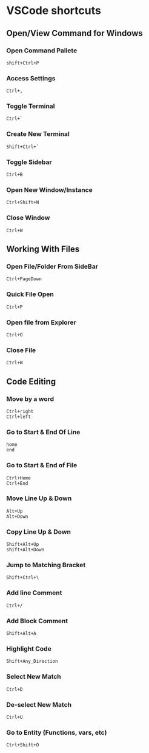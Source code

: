 # VSCode shortcuts
## Open/View Command for Windows
### Open Command Pallete
    shift+Ctrl+P

### Access Settings
	Ctrl+,

### Toggle Terminal
	Ctrl+`

### Create New Terminal
	Shift+Ctrl+`

### Toggle Sidebar
	Ctrl+B

### Open New Window/Instance
	Ctrl+Shift+N

### Close Window
	Ctrl+W


## Working With Files

### Open File/Folder From SideBar
	Ctrl+PageDown

### Quick File Open 
	Ctrl+P

### Open file from Explorer
	Ctrl+O

### Close File
	Ctrl+W


## Code Editing

### Move by a word
	Ctrl+right 
	Ctrl+left

### Go to Start & End Of Line
	home
	end

### Go to Start & End of File 
	Ctrl+Home
	Ctrl+End

### Move Line Up & Down
	Alt+Up
	Alt+Down

### Copy Line Up & Down
	Shift+Alt+Up
	shift+Alt+Down

### Jump to Matching Bracket
	Shift+Ctrl+\

### Add line Comment
	Ctrl+/

### Add Block Comment
	Shift+Alt+A

### Highlight Code 
	Shift+Any_Direction

### Select New Match
	Ctrl+D

### De-select New Match
	Ctrl+U

### Go to Entity (Functions, vars, etc)
	Ctrl+Shift+O
